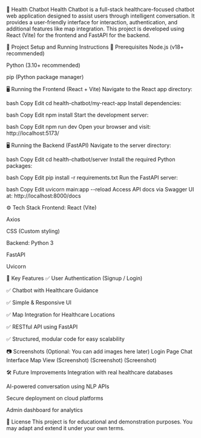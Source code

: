 💬 Health Chatbot
Health Chatbot is a full-stack healthcare-focused chatbot web application designed to assist users through intelligent conversation. It provides a user-friendly interface for interaction, authentication, and additional features like map integration. This project is developed using React (Vite) for the frontend and FastAPI for the backend.


🚀 Project Setup and Running Instructions
🔧 Prerequisites
Node.js (v18+ recommended)

Python (3.10+ recommended)

pip (Python package manager)

🖥️ Running the Frontend (React + Vite)
Navigate to the React app directory:

bash
Copy
Edit
cd health-chatbot/my-react-app
Install dependencies:

bash
Copy
Edit
npm install
Start the development server:

bash
Copy
Edit
npm run dev
Open your browser and visit: http://localhost:5173/

🖥️ Running the Backend (FastAPI)
Navigate to the server directory:

bash
Copy
Edit
cd health-chatbot/server
Install the required Python packages:

bash
Copy
Edit
pip install -r requirements.txt
Run the FastAPI server:

bash
Copy
Edit
uvicorn main:app --reload
Access API docs via Swagger UI at: http://localhost:8000/docs

⚙️ Tech Stack
Frontend:
React (Vite)

Axios

CSS (Custom styling)

Backend:
Python 3

FastAPI

Uvicorn

🌟 Key Features
✅ User Authentication (Signup / Login)

✅ Chatbot with Healthcare Guidance

✅ Simple & Responsive UI

✅ Map Integration for Healthcare Locations

✅ RESTful API using FastAPI

✅ Structured, modular code for easy scalability

📷 Screenshots (Optional: You can add images here later)
Login Page	Chat Interface	Map View
(Screenshot)	(Screenshot)	(Screenshot)

🛠️ Future Improvements
Integration with real healthcare databases

AI-powered conversation using NLP APIs

Secure deployment on cloud platforms

Admin dashboard for analytics

📄 License
This project is for educational and demonstration purposes.
You may adapt and extend it under your own terms.
